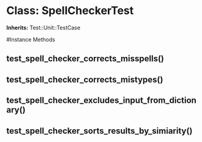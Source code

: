 # Class: SpellCheckerTest
**Inherits:** Test::Unit::TestCase
    




#Instance Methods
## test_spell_checker_corrects_misspells() [](#method-i-test_spell_checker_corrects_misspells)

## test_spell_checker_corrects_mistypes() [](#method-i-test_spell_checker_corrects_mistypes)

## test_spell_checker_excludes_input_from_dictionary() [](#method-i-test_spell_checker_excludes_input_from_dictionary)

## test_spell_checker_sorts_results_by_simiarity() [](#method-i-test_spell_checker_sorts_results_by_simiarity)

